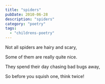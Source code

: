 ```yaml
---
title: "spiders"
pubDate: 2010-06-28
description: "spiders"
category: "poetry"
tags:
  - "childrens-poetry"
---
```


Not all spiders are hairy and scary,

Some of them are really quite nice.

They spend their day chasing bad bugs away,

So before you squish one, think twice!
